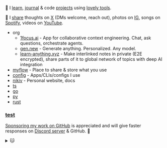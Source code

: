 👋 I [learn](https://nikiv.dev), [journal](https://nikiv.dev/looking-back) & code [projects](https://nikiv.dev/focus) using [lovely tools](https://nikiv.dev/workflow).

💛 I [share](https://nikiv.dev/sharing) thoughts on [X](https://x.com/nikivdev) (DMs welcome, reach out), photos on [IG](https://instagram.com/nikiv.dev), songs on [Spotify](https://open.spotify.com/user/nikitavoloboev), videos on [YouTube](https://youtube.com/@nikivdev).

- org
  - [1focus.ai](https://1focus.ai) - App for collaborative context engineering. Chat, ask questions, orchestrate agents.
  - [gen.new](https://gen.new) - Generate anything. Personalized. Any model.
  - [learn-anything.xyz](https://learn-anything.xyz) - Make interlinked notes in private (E2E encrypted), share parts of it to global network of topics with deep AI integration
- [myflow](https://github.com/nikivdev/myflow) - Place to share & store what you use
- [config](https://github.com/nikivdev/config) - Apps/CLIs/configs I use
- [nikiv](https://github.com/nikivdev/nikiv) - Personal website, docs
- [ts](https://github.com/nikivdev/ts)
- [go](https://github.com/nikivdev/go)
- [py](https://github.com/nikivdev/py)
- [rust](https://github.com/nikivdev/rust)

### [test](https://github.com/nikivdev/test)

[Sponsoring my work on GitHub](https://github.com/sponsors/nikivdev) is appreciated and will give faster responses on [Discord server](https://discord.com/invite/TVafwaD23d) & GitHub. 🖤

<details><summary>🐱</summary>
  <br/>
  <a href="https://nikiv.dev">
    <img width="800" heigth="200" src="https://raw.githubusercontent.com/nikivdev/nikivdev/main/cat.jpg"></img>
  </a>
</details>

<!-- TODO: get working -->
<!-- - [swift](https://github.com/nikivdev/swift) -->
<!-- - [mojo](https://github.com/nikivdev/mojo) -->
<!-- - [zig](https://github.com/nikivdev/zig) -->
<!-- - [mbt](https://github.com/nikivdev/mbt) -->
<!-- TODO: bring back when AS site is updated -->
<!-- 👋 I [learn](https://nikiv.dev), [journal](https://nikiv.dev/looking-back) & [code](https://nikiv.dev/code) [projects](https://nikiv.dev/focus) using [lovely tools](https://nikiv.dev/workflow) as part of [AnySynth](https://anysynth.co) team. -->

<!-- this was right before <details> -->
<!-- All useful events, including GitHub activity is streamed to a [Telegram channel](https://t.me/nikivi_log). -->

<!-- TODO: no use to share it for now, mby in future. was in ## after [test] .. before -->
<!-- [new](https://github.com/nikivdev/new) -->
<!-- [past](https://github.com/nikivdev/past) -->
<!-- [issues](https://github.com/nikivdev/issues) -->
<!-- [try](https://github.com/nikivdev/try) -->
<!-- [data](https://github.com/nikivdev/data) -->
<!-- [.flox](https://github.com/nikivdev/.flox) -->
<!-- [media](https://github.com/nikivdev/media) -->
<!-- [games](https://github.com/nikivdev/games) -->
<!-- [other](https://github.com/nikivdev/other) -->

<!-- anysynth/ -> anysynth.co -->
<!-- /anysynth -->
<!-- /gen -->
<!-- /ui -->

<!-- TODO: add things as they are ready -->
<!--
- [solbond.co](https://solbond.co) - Get paid for digital content & tasks done. Sell ownership. Manage finances.
- [gpton.co](https://gpton.co) - P2P game platform, messenger & crypto wallet
- [kuskus.app](https://kuskus.app) - Share foods/places/photos. Manage all habits, health, fitness in one app.
- [friendik.co](https://friendik.dev) - Your friend
- [gridchess.com](https://gridchess.com) - Review chess games with a grid to learn fast
- [anysynth.co](https://anysynth.co) - Toolkit to build complex apps (+ agency to build delightful software)
-->

<!-- TODO: add [3d] to entries for time before last commit of repo, automate daily snapshot -->
<!-- TODO: do it as part of website, richer -->
<!-- TODO: include private repos too? -->
<!-- TODO: get all repos that are in bio in good state & useful -->

<!-- TODO: was in org/ (not active projects yet) -->
<!--
    [solbond.co](https://solbond.co) - Store, share & sell digital things.
  - [kuskus.app](https://kuskus.app) - Share foods/places/photos. Manage all habits, health, fitness in one app.
  - [garden.co](https://github.com/garden-co) - Making writing software more magical and fun
  - [eventsline.co](https://github.com/eventsline/eventsline) - Make lines with events on it. Use it for anything.
  - [gridchess.com](https://github.com/gridchess/gridchess) - Review chess games with a grid to learn fast
  - [gitedit.dev](https://gitedit.dev) - View, search or edit over git data with AI
-->

<!-- - [gleam](https://github.com/nikivdev/gleam)
- [elixir](https://github.com/nikivdev/elixir) -->

<!-- TODO: in below, code linked to https://nikiv.dev/code but its incomplete now -->
<!-- code should show live activity of commits -->
<!-- 👋 I [learn](https://nikiv.dev), [journal](https://nikiv.dev/looking-back) & code [projects](https://nikiv.dev/focus) using [lovely tools](https://nikiv.dev/workflow). -->

<!-- https://nikiv.dev/videos also videos was linked too but its empty for now so removed -->
